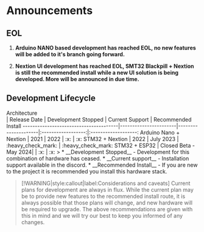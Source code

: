 # Announcements

<!-- panels:start -->
<!-- panels:title -->
## EOL
<!-- div:panels -->
1. __Arduino NANO based development has reached EOL, no new features will be added to it's branch going forward.__ 
>
2. __Nextion UI development has reached EOL, SMT32 Blackpill + Nextion is still the recommended install while a new UI solution is being developed. More will be announced in due time.__ 
<!-- panels:end -->

## Development Lifecycle
>
<div style="width:230px">Architecture</div>| Release Date      | Development Stopped | Current Support    | Recommended Install 
---------------------------------------|-----------------------|---------------------|:------------------:|:-------------------:
 Arduino Nano + Nextion                | 2021                  | 2022                | :x:                | :x:                 
 STM32 + Nextion                       | 2022                  | July 2023           | :heavy_check_mark: | :heavy_check_mark:  
 STM32 + ESP32                         | Closed Beta - May 2024|                     | :x:                | :x:                 
>
* __Development Stopped__ - Development for this combination of hardware has ceased.
* __Current support__ - Installation support available in the discord.
* __Recommended Install__ - If you are new to the project it is recommended you install this hardware stack.

>[!WARNING|style:callout|label:Considerations and caveats] Current plans for development are always in flux.  While the current plan may be to provide new features to the recommended install route, it is always possible that those plans will change, and new hardware will be required to upgrade.  The above recommendations are given with this in mind and we will try our best to keep you informed of any changes.

